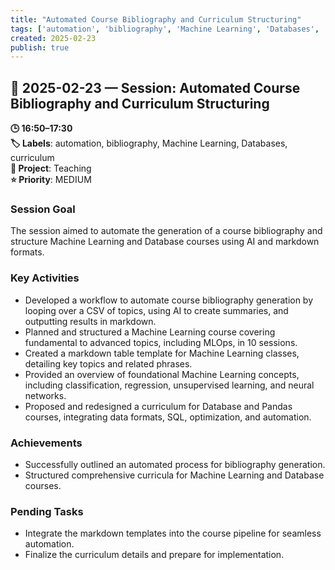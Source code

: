```yaml
---
title: "Automated Course Bibliography and Curriculum Structuring"
tags: ['automation', 'bibliography', 'Machine Learning', 'Databases', 'curriculum']
created: 2025-02-23
publish: true
---
```


## 📅 2025-02-23 — Session: Automated Course Bibliography and Curriculum Structuring

**🕒 16:50–17:30**  
**🏷️ Labels**: automation, bibliography, Machine Learning, Databases, curriculum  
**📂 Project**: Teaching  
**⭐ Priority**: MEDIUM  


### Session Goal
The session aimed to automate the generation of a course bibliography and structure Machine Learning and Database courses using AI and markdown formats.

### Key Activities
- Developed a workflow to automate course bibliography generation by looping over a CSV of topics, using AI to create summaries, and outputting results in markdown.
- Planned and structured a Machine Learning course covering fundamental to advanced topics, including MLOps, in 10 sessions.
- Created a markdown table template for Machine Learning classes, detailing key topics and related phrases.
- Provided an overview of foundational Machine Learning concepts, including classification, regression, unsupervised learning, and neural networks.
- Proposed and redesigned a curriculum for Database and Pandas courses, integrating data formats, SQL, optimization, and automation.

### Achievements
- Successfully outlined an automated process for bibliography generation.
- Structured comprehensive curricula for Machine Learning and Database courses.

### Pending Tasks
- Integrate the markdown templates into the course pipeline for seamless automation.
- Finalize the curriculum details and prepare for implementation.
